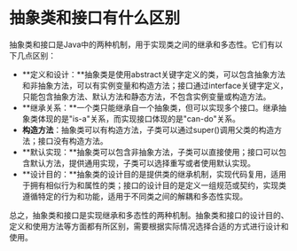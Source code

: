 # 抽象类和接口有什么区别

抽象类和接口是Java中的两种机制，用于实现类之间的继承和多态性。它们有以下几点区别：

+ **定义和设计：**抽象类是使用abstract关键字定义的类，可以包含抽象方法和非抽象方法，可以有实例变量和构造方法；接口通过interface关键字定义，只能包含抽象方法、默认方法和静态方法，不包含实例变量或构造方法。
+ **继承关系：**一个类只能继承自一个抽象类，但可以实现多个接口。继承抽象类体现的是"is-a"关系，而实现接口体现的是"can-do"关系。
+ **构造方法**：抽象类可以有构造方法，子类可以通过super()调用父类的构造方法；接口没有构造方法。
+ **默认实现：**抽象类可以包含非抽象方法，子类可以直接使用；接口可以包含默认方法，提供通用实现，子类可以选择重写或者使用默认实现。
+ **设计目的：**抽象类的设计目的是提供类的继承机制，实现代码复用，适用于拥有相似行为和属性的类；接口的设计目的是定义一组规范或契约，实现类遵循特定的行为和功能，适用于不同类之间的解耦和多态性实现。

总之，抽象类和接口是实现继承和多态性的两种机制。抽象类和接口的设计目的、定义和使用方法等方面都有所区别，需要根据实际情况选择合适的方式进行设计和使用。


